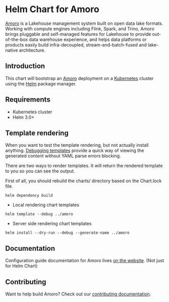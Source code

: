 <!--
 Licensed to the Apache Software Foundation (ASF) under one
 or more contributor license agreements.  See the NOTICE file
 distributed with this work for additional information
 regarding copyright ownership.  The ASF licenses this file
 to you under the Apache License, Version 2.0 (the
 "License"); you may not use this file except in compliance
 with the License.  You may obtain a copy of the License at

   http://www.apache.org/licenses/LICENSE-2.0

 Unless required by applicable law or agreed to in writing,
 software distributed under the License is distributed on an
 "AS IS" BASIS, WITHOUT WARRANTIES OR CONDITIONS OF ANY
 KIND, either express or implied.  See the License for the
 specific language governing permissions and limitations
 under the License.
 -->

# Helm Chart for Amoro

[Amoro](https://amoro.netease.com) is a Lakehouse management system built on open data lake formats.
Working with compute engines including Flink, Spark, and Trino, Amoro brings pluggable and self-managed features for Lakehouse to provide out-of-the-box data warehouse experience, 
and helps data platforms or products easily build infra-decoupled, stream-and-batch-fused and lake-native architecture.


## Introduction

This chart will bootstrap an [Amoro](https://amoro.netease.com) deployment on a [Kubernetes](http://kubernetes.io)
cluster using the [Helm](https://helm.sh) package manager.

## Requirements

- Kubernetes cluster
- Helm 3.0+

## Template rendering

When you want to test the template rendering, but not actually install anything. [Debugging templates](https://helm.sh/docs/chart_template_guide/debugging/) provide a quick way of viewing the generated content without YAML parse errors blocking.

There are two ways to render templates. It will return the rendered template to you so you can see the output.

First of all, you should rebuild the charts/ directory based on the Chart.lock file.

```shell
helm dependency build
```

- Local rendering chart templates
```shell
helm template --debug ../amoro
```
- Server side rendering chart templates
```shell
helm install --dry-run --debug --generate-name ../amoro
```
<!-- ## Features -->

## Documentation

Configuration guide documentation for Amoro lives [on the website](https://amoro.netease.com/docs/latest/). (Not just for Helm Chart)

## Contributing

Want to help build Amoro? Check out our [contributing documentation](https://amoro.netease.com/join-community/).